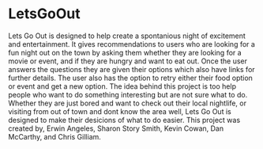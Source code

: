 # LetsGoOut
Lets Go Out is designed to help create a spontanious night of excitement and entertainment. It gives recommendations to users who are looking for a fun night out on the town by asking them whether they are looking for a movie or event, and if they are hungry and want to eat out. Once the user answers the questions they are given their options which also have links for further details. The user also has the option to retry either their food option or event and get a new option. 
The idea behind this project is too help people who want to do something interesting but are not sure what to do. Whether they are just bored and want to check out their local nightlife, or visiting from out of town and dont know the area well, Lets Go Out is designed to make their desicions of what to do easier. 
This project was created by, Erwin Angeles, Sharon Story Smith, Kevin Cowan, Dan McCarthy, and Chris Gilliam. 